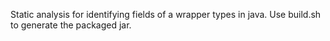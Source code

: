 Static analysis for identifying fields of a wrapper types in java. 
Use build.sh to generate the packaged jar.